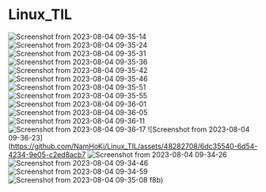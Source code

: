 # Linux_TIL
![Screenshot from 2023-08-04 09-35-14](https://github.com/NamHoKi/Linux_TIL/assets/48282708/fa5673ee-4142-4c66-9be5-006a7256b390)
![Screenshot from 2023-08-04 09-35-24](https://github.com/NamHoKi/Linux_TIL/assets/48282708/567736d5-3a5b-430b-9bbc-9b7a109995cb)
![Screenshot from 2023-08-04 09-35-31](https://github.com/NamHoKi/Linux_TIL/assets/48282708/754007b8-8e08-41fb-b9a1-140d935fe026)
![Screenshot from 2023-08-04 09-35-36](https://github.com/NamHoKi/Linux_TIL/assets/48282708/48ffd936-f3f3-4b55-97b4-19b35810cd71)
![Screenshot from 2023-08-04 09-35-42](https://github.com/NamHoKi/Linux_TIL/assets/48282708/2138db00-f6ed-4ee3-889a-464daf397824)
![Screenshot from 2023-08-04 09-35-46](https://github.com/NamHoKi/Linux_TIL/assets/48282708/bea6d908-2413-4e97-9005-38bf58ec977f)
![Screenshot from 2023-08-04 09-35-51](https://github.com/NamHoKi/Linux_TIL/assets/48282708/18c1d2b0-1aa1-4d19-8c48-7dd046f19928)
![Screenshot from 2023-08-04 09-35-55](https://github.com/NamHoKi/Linux_TIL/assets/48282708/7f2810d0-618a-4d5b-9a1b-4f1b5fd4d2f0)
![Screenshot from 2023-08-04 09-36-01](https://github.com/NamHoKi/Linux_TIL/assets/48282708/00972430-3f23-49e5-acca-c728550c338b)
![Screenshot from 2023-08-04 09-36-05](https://github.com/NamHoKi/Linux_TIL/assets/48282708/6ba7bab8-6d9c-4f7a-9082-bb31df43addc)
![Screenshot from 2023-08-04 09-36-11](https://github.com/NamHoKi/Linux_TIL/assets/48282708/bf22508c-155b-40bc-b6b3-83ff19b94410)
![Screenshot from 2023-08-04 09-36-17](https://github.com/NamHoKi/Linux_TIL/assets/48282708/b3d0fc81-ebfc-4bce-9ef6-94084ec28316)
![Screenshot from 2023-08-04 09-36-23](https://github.com/NamHoKi/Linux_TIL/assets/48282708/6dc35540-6d54-4234-9e05-c2ed8acb7
![Screenshot from 2023-08-04 09-34-26](https://github.com/NamHoKi/Linux_TIL/assets/48282708/e2d83c54-645a-4998-8f18-2dbe28f645e2)
![Screenshot from 2023-08-04 09-34-46](https://github.com/NamHoKi/Linux_TIL/assets/48282708/4ff53f8f-32ed-43cc-b2c5-62b3c28f83e5)
![Screenshot from 2023-08-04 09-34-59](https://github.com/NamHoKi/Linux_TIL/assets/48282708/a5cbd9d1-ed6b-4229-ab52-e7b9973e3b4f)
![Screenshot from 2023-08-04 09-35-08](https://github.com/NamHoKi/Linux_TIL/assets/48282708/31e0b31f-7e91-4a1f-805d-599402acb26f)
f8b)
